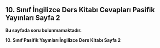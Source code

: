 ## 10. Sınıf İngilizce Ders Kitabı Cevapları Pasifik Yayınları Sayfa 2

**Bu sayfada soru bulunmamaktadır.**

**10. Sınıf Pasifik Yayınları İngilizce Ders Kitabı Sayfa 2**